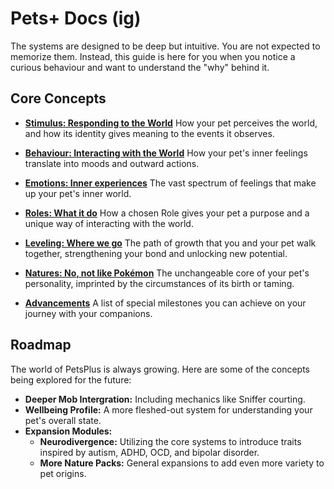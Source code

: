 # Pets+ Docs (ig)

The systems are designed to be deep but intuitive. You are not expected to memorize them. Instead, this guide is here for you when you notice a curious behaviour and want to understand the "why" behind it.

## Core Concepts

*   **[Stimulus: Responding to the World](stimulus.md)**
    How your pet perceives the world, and how its identity gives meaning to the events it observes.

*   **[Behaviour: Interacting with the World](behaviour.md)**
    How your pet's inner feelings translate into moods and outward actions.

*   **[Emotions: Inner experiences](emotions.md)**
    The vast spectrum of feelings that make up your pet's inner world.

*   **[Roles: What it do](roles.md)**
    How a chosen Role gives your pet a purpose and a unique way of interacting with the world.

*   **[Leveling: Where we go](leveling.md)**
    The path of growth that you and your pet walk together, strengthening your bond and unlocking new potential.

*   **[Natures: No, not like Pokémon](natures.md)**
    The unchangeable core of your pet's personality, imprinted by the circumstances of its birth or taming.

*   **[Advancements](advancements.md)**
    A list of special milestones you can achieve on your journey with your companions.

## Roadmap

The world of PetsPlus is always growing. Here are some of the concepts being explored for the future:

*   **Deeper Mob Intergration:** Including mechanics like Sniffer courting.
*   **Wellbeing Profile:** A more fleshed-out system for understanding your pet's overall state.
*   **Expansion Modules:**
    *   **Neurodivergence:** Utilizing the core systems to introduce traits inspired by autism, ADHD, OCD, and bipolar disorder.
    *   **More Nature Packs:** General expansions to add even more variety to pet origins.
